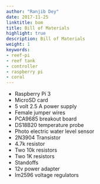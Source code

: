 ```yaml
---
author: "Ranjib Dey"
date: 2017-11-25
linktitle: bom
title: Bill of Materials
highlight: true
description: Bill of Materials
weight: 1
keywords:
- reef-pi
- reef tank
- controller
- raspberry pi
- coral
---
```


- Raspberry Pi 3
- MicroSD card
- 5 volt 2.5 A power supply
- Female jumper wires
- PCA9685 breakout board
- DS18B20 temperature probe
- Photo electric water level sensor
- 2N3904 Transistor
- 4.7k resistor
- Two 10k resistors
- Two 1K resistors
- Standoffs
- 12v power adapter
- lm2596 voltage regulators
